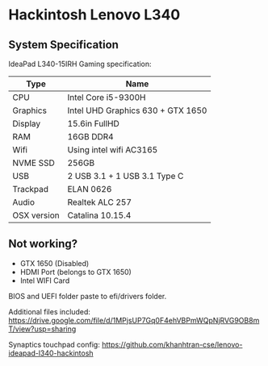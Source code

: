 # Hackintosh Lenovo L340

## System Specification

IdeaPad L340-15IRH Gaming specification:

| Type | Name |
| --- | --- | 
| CPU | Intel Core i5-9300H | 
| Graphics | Intel UHD Graphics 630 + GTX 1650 | 
| Display | 15.6in FullHD | |
| RAM | 16GB DDR4 |
| Wifi| Using intel wifi AC3165 |
| NVME SSD | 256GB |
| USB | 2 USB 3.1 + 1 USB 3.1 Type C | 
| Trackpad | ELAN 0626 |
| Audio | Realtek ALC 257 |
| OSX version| Catalina 10.15.4 |

## Not working?

- GTX 1650 (Disabled)
- HDMI Port (belongs to GTX 1650)
- Intel WIFI Card



BIOS and UEFI folder paste to efi/drivers folder.


Additional files included:
https://drive.google.com/file/d/1MPjsUP7Gq0F4ehVBPmWQpNjRVG9OB8mT/view?usp=sharing

Synaptics touchpad config:
https://github.com/khanhtran-cse/lenovo-ideapad-l340-hackintosh
